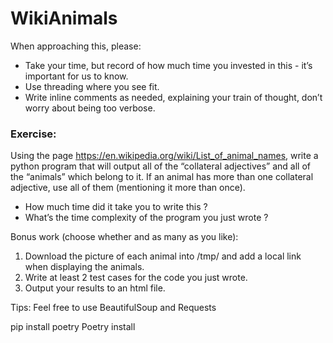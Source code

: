 # WikiAnimals

When approaching this, please:
- Take your time, but record of how much time you invested in this - it’s important for us to know.
- Use threading where you see fit.
- Write inline comments as needed, explaining your train of thought, don’t worry about being too verbose.

### Exercise:
Using the page https://en.wikipedia.org/wiki/List_of_animal_names, write a python program that will output all of the “collateral adjectives” and all of the “animals” which belong to it. If an animal has more than one collateral adjective, use all of them (mentioning it more than once).
- How much time did it take you to write this ?
- What’s the time complexity of the program you just wrote ?

Bonus work (choose whether and as many as you like):
1. Download the picture of each animal into /tmp/ and add a local link when displaying the animals.
1. Write at least 2 test cases for the code you just wrote.
1. Output your results to an html file.

Tips: Feel free to use BeautifulSoup and Requests

pip install poetry
Poetry install